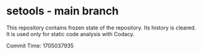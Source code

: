 # setools - main branch

This repository contains frozen state of the repository.
Its history is cleared. It is used only for static code
analysis with Codacy.

Commit Time: 1705037935